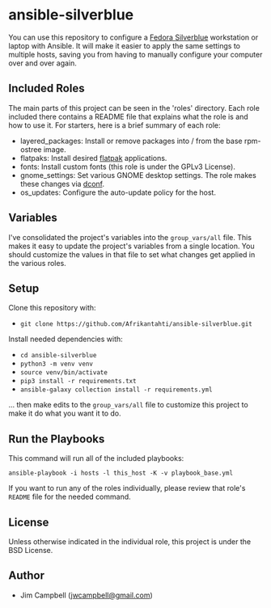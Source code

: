 ansible-silverblue
==================

You can use this repository to configure a [Fedora Silverblue](https://silverblue.fedoraproject.org/)
workstation or laptop with Ansible. It will make it easier to apply the same settings to multiple
hosts, saving you from having to manually configure your computer over and over again.

Included Roles
--------------

The main parts of this project can be seen in the 'roles' directory. Each role included there
contains a README file that explains what the role is and how to use it. For starters, here is a
brief summary of each role:

  - layered_packages: Install or remove packages into / from the base rpm-ostree image.
  - flatpaks: Install desired [flatpak](https://flatpak.org/) applications.
  - fonts: Install custom fonts (this role is under the GPLv3 License).
  - gnome_settings: Set various GNOME desktop settings. The role makes these changes via
    [dconf](https://wiki.gnome.org/Projects/dconf).
  - os_updates: Configure the auto-update policy for the host.

Variables
---------

I've consolidated the project's variables into the `group_vars/all` file. This makes it easy to
update the project's variables from a single location. You should customize the values in that
file to set what changes get applied in the various roles.

Setup
-----

Clone this repository with:

  - `git clone https://github.com/Afrikantahti/ansible-silverblue.git`

Install needed dependencies with:

  - `cd ansible-silverblue`
  - `python3 -m venv venv`
  - `source venv/bin/activate`
  - `pip3 install -r requirements.txt`
  - `ansible-galaxy collection install -r requirements.yml`

... then make edits to the `group_vars/all` file to customize this project to make it do what you
want it to do.

Run the Playbooks
-----------------

This command will run all of the included playbooks:

`ansible-playbook -i hosts -l this_host -K -v playbook_base.yml`

If you want to run any of the roles individually, please review that role's `README` file for the
needed command.

License
-------

Unless otherwise indicated in the individual role, this project is under the BSD License.

Author
------

  * Jim Campbell (jwcampbell@gmail.com)
